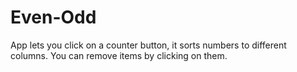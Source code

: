 # Even-Odd

App lets you click on a counter button, it sorts numbers to different columns. You can remove items by clicking on them.
